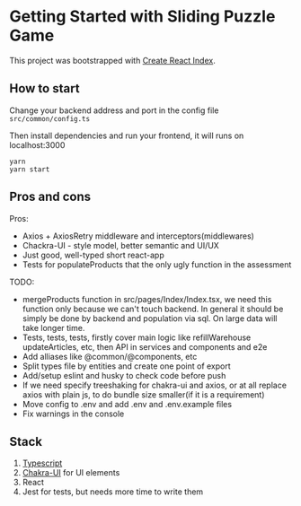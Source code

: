 # Getting Started with Sliding Puzzle Game

This project was bootstrapped with [Create React Index](https://github.com/facebook/create-react-app).

## How to start

Change your backend address and port in the config file `src/common/config.ts`

Then install dependencies and run your frontend, it will runs on localhost:3000
```allykeynamelanguage
yarn
yarn start
```

## Pros and cons

Pros: 
+ Axios + AxiosRetry middleware and interceptors(middlewares)
+ Chackra-UI - style model, better semantic and UI/UX
+ Just good, well-typed short react-app
+ Tests for populateProducts that the only ugly function in the assessment 

TODO:
+ mergeProducts function in src/pages/Index/Index.tsx, we need this function only because we can't touch backend. In general it should be simply be done by backend and population via sql. On large data will take longer time.
+ Tests, tests, tests, firstly cover main logic like refillWarehouse
    updateArticles, etc, then API in services and components and e2e
+ Add alliases like @common/@components, etc
+ Split types file by entities and create one point of export
+ Add/setup eslint and husky to check code before push
+ If we need specify treeshaking for chakra-ui and axios, or at all replace axios with plain js, to do bundle size smaller(if it is a requirement)
+ Move config to .env and add .env and .env.example files
+ Fix warnings in the console

## Stack

1. [Typescript](https://www.typescriptlang.org/)
2. [Chakra-UI](https://chakra-ui.com/) for UI elements 
3. React
4. Jest for tests, but needs more time to write them
